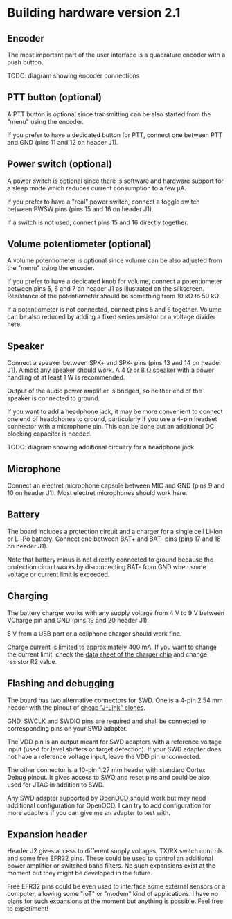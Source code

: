 # Building hardware version 2.1

## Encoder
The most important part of the user interface is a quadrature
encoder with a push button.

TODO: diagram showing encoder connections

## PTT button (optional)
A PTT button is optional since transmitting can be also started
from the "menu" using the encoder.

If you prefer to have a dedicated button for PTT, connect one
between PTT and GND (pins 11 and 12 on header J1).

## Power switch (optional)
A power switch is optional since there is software and hardware
support for a sleep mode which reduces current consumption
to a few µA.

If you prefer to have a "real" power switch, connect a toggle
switch between PWSW pins (pins 15 and 16 on header J1).

If a switch is not used, connect pins 15 and 16 directly together.

## Volume potentiometer (optional)
A volume potentiometer is optional since volume can be also
adjusted from the "menu" using the encoder.

If you prefer to have a dedicated knob for volume, connect
a potentiometer between pins 5, 6 and 7 on header J1
as illustrated on the silkscreen.
Resistance of the potentiometer should be something from
10 kΩ to 50 kΩ.

If a potentiometer is not connected, connect pins 5 and 6
together. Volume can be also reduced by adding a fixed
series resistor or a voltage divider here.

## Speaker
Connect a speaker between SPK+ and SPK- pins
(pins 13 and 14 on header J1).
Almost any speaker should work.
A 4 Ω or 8 Ω speaker with a power handling of at least 1 W
is recommended.

Output of the audio power amplifier is bridged, so neither end of
the speaker is connected to ground.

If you want to add a headphone jack, it may be more convenient to
connect one end of headphones to ground, particularly if you use
a 4-pin headset connector with a microphone pin. This can be done
but an additional DC blocking capacitor is needed.

TODO: diagram showing additional circuitry for a headphone jack

## Microphone
Connect an electret microphone capsule between MIC and GND
(pins 9 and 10 on header J1).
Most electret microphones should work here.

## Battery
The board includes a protection circuit and a charger for a single
cell Li-Ion or Li-Po battery. Connect one between BAT+ and BAT-
pins (pins 17 and 18 on header J1).

Note that battery minus is not directly connected to ground
because the protection circuit works by disconnecting BAT-
from GND when some voltage or current limit is exceeded.

## Charging
The battery charger works with any supply voltage from 4 V to 9 V
between VCharge pin and GND (pins 19 and 20 header J1).

5 V from a USB port or a cellphone charger should work fine.

Charge current is limited to approximately 400 mA.
If you want to change the current limit, check the
[data sheet of the charger chip](https://datasheetspdf.com/pdf-file/1090540/NanJingTopPower/TP4054/1)
and change resistor R2 value.

## Flashing and debugging
The board has two alternative connectors for SWD.
One is a 4-pin 2.54 mm header with the pinout of
[cheap "J-Link" clones](https://www.ebay.com/itm/256009191453).

GND, SWCLK and SWDIO pins are required and shall be connected to
corresponding pins on your SWD adapter.

The VDD pin is an output meant for SWD adapters with a reference
voltage input (used for level shifters or target detection).
If your SWD adapter does not have a reference voltage input,
leave the VDD pin unconnected.

The other connector is a 10-pin 1.27 mm header with standard
Cortex Debug pinout. It gives access to SWO and reset pins
and could be also used for JTAG in addition to SWD.

Any SWD adapter supported by OpenOCD should work but may need
additional configuration for OpenOCD.
I can try to add configuration for more adapters
if you can give me an adapter to test with.

## Expansion header
Header J2 gives access to different supply voltages,
TX/RX switch controls and some free EFR32 pins.
These could be used to control an additional power amplifier
or switched band filters. No such expansions exist at the moment
but they might be developed in the future.

Free EFR32 pins could be even used to interface some external
sensors or a computer, allowing some "IoT" or "modem" kind of
applications. I have no plans for such expansions at the moment
but anything is possible. Feel free to experiment!
